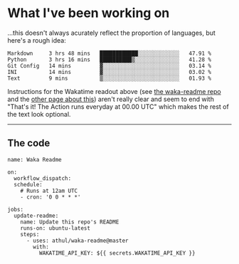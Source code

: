 # What I've been working on

…this doesn't always acurately reflect the proportion of languages, but here's a rough idea:

<!--START_SECTION:waka-->
```text
Markdown     3 hrs 48 mins   ████████████░░░░░░░░░░░░░   47.91 % 
Python       3 hrs 16 mins   ██████████▒░░░░░░░░░░░░░░   41.28 % 
Git Config   14 mins         ▓░░░░░░░░░░░░░░░░░░░░░░░░   03.14 % 
INI          14 mins         ▓░░░░░░░░░░░░░░░░░░░░░░░░   03.02 % 
Text         9 mins          ▒░░░░░░░░░░░░░░░░░░░░░░░░   01.93 % 
```
<!--END_SECTION:waka-->

Instructions for the Wakatime readout above (see [the waka-readme repo](https://github.com/athul/waka-readme) and the [other page about this](https://github.com/marketplace/actions/waka-readme)) aren't really clear and seem to end with "That's it! The Action runs everyday at 00.00 UTC" which makes the rest of the text look optional.

---

## The code

```
name: Waka Readme

on:
  workflow_dispatch:
  schedule:
    # Runs at 12am UTC
    - cron: '0 0 * * *'

jobs:
  update-readme:
    name: Update this repo's README
    runs-on: ubuntu-latest
    steps:
      - uses: athul/waka-readme@master
        with:
          WAKATIME_API_KEY: ${{ secrets.WAKATIME_API_KEY }}
```
